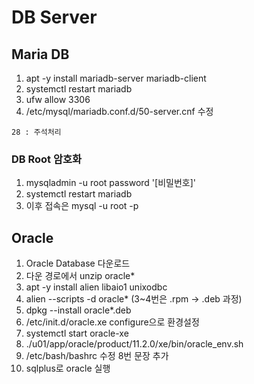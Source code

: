 # DB Server

## Maria DB
1. apt -y install mariadb-server mariadb-client
2. systemctl restart mariadb
3. ufw allow 3306
4. /etc/mysql/mariadb.conf.d/50-server.cnf 수정
```
28 : 주석처리
```

### DB Root 암호화
1. mysqladmin -u root password '[비밀번호]'
2. systemctl restart mariadb
3. 이후 접속은 mysql -u root -p

## Oracle
1. Oracle Database 다운로드
2. 다운 경로에서 unzip oracle*
3. apt -y install alien libaio1 unixodbc
4. alien --scripts -d oracle* (3~4번은 .rpm -> .deb 과정)
5. dpkg --install oracle*.deb
6. /etc/init.d/oracle.xe configure으로 환경설정
7. systemctl start oracle-xe
8. ./u01/app/oracle/product/11.2.0/xe/bin/oracle_env.sh
9. /etc/bash/bashrc 수정 8번 문장 추가
10. sqlplus로 oracle 실행